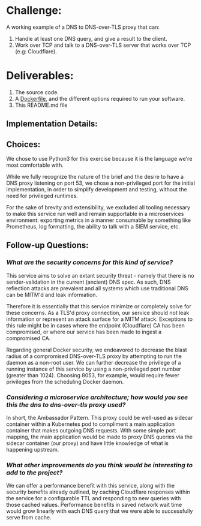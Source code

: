 # Challenge:
A working example of a DNS to DNS-over-TLS proxy that can:
 1. Handle at least one DNS query, and give a result to the client.
 1. Work over TCP and talk to a DNS-over-TLS server that works over TCP (e.g: Cloudflare).

# Deliverables:
1. The source code.
1. A [Dockerfile](Dockerfile), and the different options required to run your software.
1. This README.md file

## Implementation Details:

## Choices:
We chose to use Python3 for this exercise because it is the language we're most comfortable with.

While we fully recognize the nature of the brief and the desire to have a DNS proxy listening on port 53, we chose a non-privileged port for the initial implementation, in order to simplify development and testing, without the need for privileged runtimes.

For the sake of brevity and extensibility, we excluded all tooling necessary to make this service run well and remain supportable in a microservices environment: exporting metrics in a manner consumable by something like Prometheus, log formatting, the ability to talk with a SIEM service, etc.

## Follow-up Questions:
 ### *What are the security concerns for this kind of service?*

 This service aims to solve an extant security threat - namely that there is no sender-validation in the current (ancient) DNS spec. As such, DNS reflection attacks are prevalent and all systems which use traditional DNS can be MITM'd and leak information.

 Therefore it is essentially that this service minimize or completely solve for these concerns. As a TLS'd proxy connection, our service should not leak information or represent an attack surface for a MITM attack. Exceptions to this rule might be in cases where the endpoint (Cloudflare) CA has been compromised, or where our service has been made to ingest a compromised CA.

 Regarding general Docker security, we endeavored to decrease the blast radius of a compromised DNS-over-TLS proxy by attempting to run the daemon as a non-root user. We can further decrease the privilege of a running instance of this service by using a non-privileged port number (greater than 1024). Choosing 8053, for example, would require fewer privileges from the scheduling Docker daemon.

 ### *Considering a microservice architecture; how would you see this the dns to dns-over-tls proxy used?*

 In short, the Ambassador Pattern. This proxy could be well-used as sidecar container within a Kubernetes pod to compliment a main application container that makes outgoing DNS requests. With some simple port mapping, the main application would be made to proxy DNS queries via the sidecar container (our proxy) and have little knowledge of what is happening upstream.

 ### *What other improvements do you think would be interesting to add to the project?*

 We can offer a performance benefit with this service, along with the security benefits already outlined, by caching Cloudflare responses within the service for a configurable TTL and responding to new queries with those cached values. Performance benefits in saved network wait time would grow linearly with each DNS query that we were able to successfully serve from cache.
